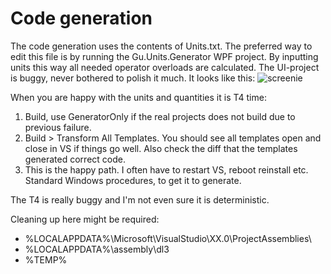 ﻿# Code generation
The code generation uses the contents of Units.txt.
The preferred way to edit this file is by running the Gu.Units.Generator WPF project.
By inputting units this way all needed operator overloads are calculated.
The UI-project is buggy, never bothered to polish it much. It looks like this:
![screenie](http://i.imgur.com/hY4CvIn.png)

When you are happy with the units and quantities it is T4 time:

1. Build, use GeneratorOnly if the real projects does not build due to previous failure.
2. Build > Transform All Templates. You should see all templates open and close in VS if things go well.
   Also check the diff that the templates generated correct code.
3. This is the happy path. I often have to restart VS, reboot reinstall etc. Standard Windows procedures, to get it to generate.

The T4 is really buggy and I'm not even sure it is deterministic.

Cleaning up here might be required:

- %LOCALAPPDATA%\Microsoft\VisualStudio\XX.0\ProjectAssemblies\
- %LOCALAPPDATA%\assembly\dl3
- %TEMP%
